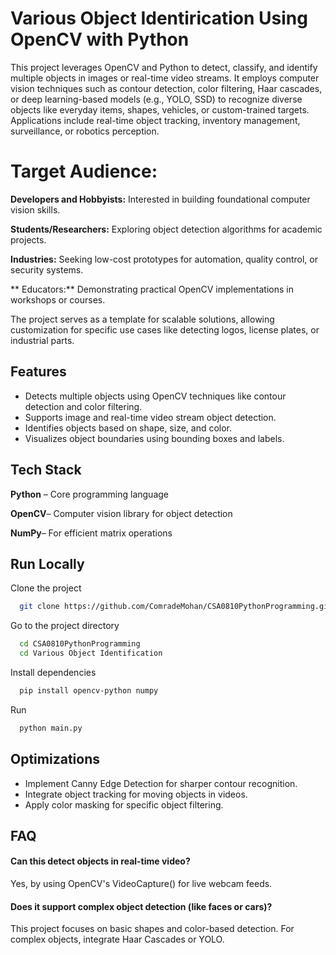 
# Various Object Identirication Using OpenCV with Python

This project leverages OpenCV and Python to detect, classify, and identify multiple objects in images or real-time video streams. It employs computer vision techniques such as contour detection, color filtering, Haar cascades, or deep learning-based models (e.g., YOLO, SSD) to recognize diverse objects like everyday items, shapes, vehicles, or custom-trained targets. Applications include real-time object tracking, inventory management, surveillance, or robotics perception.

# Target Audience:
 **Developers and Hobbyists:** Interested in building foundational computer vision skills.

**Students/Researchers:** Exploring object detection algorithms for academic projects.

**Industries:** Seeking low-cost prototypes for automation, quality control, or security systems.

**
Educators:** Demonstrating practical OpenCV implementations in workshops or courses.

The project serves as a template for scalable solutions, allowing customization for specific use cases like detecting logos, license plates, or industrial parts.




## Features

- Detects multiple objects using OpenCV techniques like contour detection and color filtering.
- Supports image and real-time video stream object detection.
- Identifies objects based on shape, size, and color.
- Visualizes object boundaries using bounding boxes and labels.



## Tech Stack
**Python** – Core programming language

**OpenCV**– Computer vision library for object detection

**NumPy**– For efficient matrix operations



## Run Locally

Clone the project

```bash
  git clone https://github.com/ComradeMohan/CSA0810PythonProgramming.git
```

Go to the project directory

```bash
  cd CSA0810PythonProgramming
  cd Various Object Identification
```

Install dependencies

```bash
  pip install opencv-python numpy
```

Run 

```bash
  python main.py
```


## Optimizations
 - Implement Canny Edge Detection for sharper contour recognition.
 - Integrate object tracking for moving objects in videos.
- Apply color masking for specific object filtering.
## FAQ

#### Can this detect objects in real-time video?

Yes, by using OpenCV's VideoCapture() for live webcam feeds.

#### Does it support complex object detection (like faces or cars)?

This project focuses on basic shapes and color-based detection. For complex objects, integrate Haar Cascades or YOLO.

